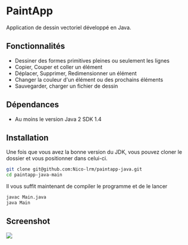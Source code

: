 # PaintApp
Application de dessin vectoriel développé en Java.  

## Fonctionnalités
- Dessiner des formes primitives pleines ou seulement les lignes
- Copier, Couper et coller un élément
- Déplacer, Supprimer, Redimensionner un élément
- Changer la couleur d'un élément ou des prochains éléments
- Sauvegarder, charger un fichier de dessin

## Dépendances
- Au moins le version Java 2 SDK 1.4

## Installation
Une fois que vous avez la bonne version du JDK, vous pouvez cloner le dossier et vous positionner dans celui-ci.

```bash
git clone git@github.com:Nico-lrm/paintapp-java.git
cd paintapp-java-main
```

Il vous suffit maintenant de compiler le programme et de le lancer
```bash
javac Main.java
java Main
```

## Screenshot 
![](https://github.com/Nico-lrm/paintapp-java/blob/main/assets/example.png)
